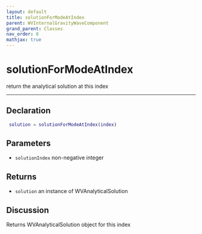 ```yaml
---
layout: default
title: solutionForModeAtIndex
parent: WVInternalGravityWaveComponent
grand_parent: Classes
nav_order: 8
mathjax: true
---
```


#  solutionForModeAtIndex

return the analytical solution at this index


---

## Declaration
```matlab
 solution = solutionForModeAtIndex(index)
```
## Parameters
+ `solutionIndex`  non-negative integer

## Returns
+ `solution`  an instance of WVAnalyticalSolution

## Discussion

  Returns WVAnalyticalSolution object for this index
 
        
